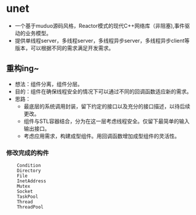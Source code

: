 # unet
- 一个基于muduo源码风格，Reactor模式的现代C++网络库（非阻塞),事件驱动的业务模型。
- 提供单线程server，多线程server，多线程异步server，多线程异步client等版本，可以根据不同的需求满足开发需求。
## 重构ing~
 - 想法：组件分离，组件分层。
 - 目的：组件在确保线程安全的情况下可以通过不同的回调函数适应新的需求。
 - 思路：
    - 最底层的系统调用封装，留下约定的接口以及充分的接口描述，以待后续更改。
    - 组件与STL容器结合，分为在这一层考虑线程安全。仅留下最简单的输入输出接口。
    - 考虑应用需求，构建成型组件。用回调函数增加成型组件的灵活性。

### 修改完成的构件
```
    Condition
    Directory
    File
    InetAddress
    Mutex
    Socket
    TaskPool
    Thread
    ThreadPool
```

